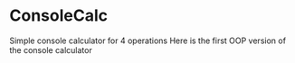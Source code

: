 # ConsoleCalc
Simple console calculator for 4 operations
Here is the first OOP version of the console calculator
